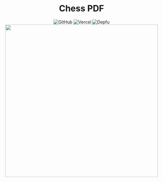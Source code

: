 <h1 style="text-align: center;">Chess PDF</h1>
<div style="text-align: center;">

![GitHub](https://img.shields.io/github/license/therealowenrees/chess-pdf?style=for-the-badge)
![Vercel](https://vercelbadge.vercel.app/api/therealowenrees/chess-pdf?style=for-the-badge)
![Depfu](https://img.shields.io/depfu/dependencies/github/TheRealOwenRees/chess-pdf?style=for-the-badge)
    <img src="https://chess-pdf.vercel.app/_next/image?url=%2F_next%2Fstatic%2Fmedia%2Fexamplepdf1.043f0af2.webp&w=640&q=75" style="height: 500px" />
</div>

## 